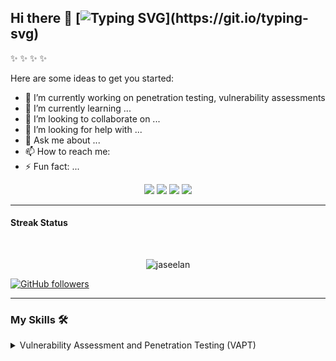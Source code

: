 ## Hi there 👋 [![Typing SVG](https://readme-typing-svg.herokuapp.com?font=&color=43dc12&size=24&lines=My+name+is+jaseelan..;)](https://git.io/typing-svg)


 ✨  ✨ ✨  ✨

Here are some ideas to get you started:

- 🔭  I’m currently working on penetration testing, vulnerability assessments
- 🌱 I’m currently learning ...
- 👯 I’m looking to collaborate on ...
- 🤔 I’m looking for help with ...
- 💬 Ask me about ...
- 📫 How to reach me:
- ⚡ Fun fact: ...


 <p align="center">
  <img src="https://img.shields.io/badge/name - jasee-blue" />
  <img src="https://img.shields.io/badge/Study-Software engineering-blue" />
  <a url="https://www.sliit.lk/"><img src="https://img.shields.io/badge/From -Sri%20Lanka-blue" /></a>
  <img src="https://img.shields.io/badge/Languages-Tamil, English%20%26%20-blue" />
</p>

---


####  Streak Status 
<br>
<p align="center"><img src="https://github-readme-streak-stats.herokuapp.com/?user=jaseelan&theme=light" alt="jaseelan"  /></p>


[![GitHub followers](https://img.shields.io/github/followers/jaseelan.svg?style=social&label=Followers)](https://github.com/jaseelan?tab=followers)

---

###  My Skills 🛠️

<details> <summary>Vulnerability Assessment and Penetration Testing (VAPT) 

</summary> <p align="center"> &emsp; <a href="#"><img alt="Nmap" src="https://img.shields.io/badge/Nmap%20-%230089D6.svg?logo=linux&logoColor=white"></a> &emsp; <a href="#"><img alt="Nessus" src="https://img.shields.io/badge/Nessus%20-%2346A1DE.svg?logo=linux&logoColor=white"></a> &emsp; <a href="#"><img alt="Bettercap" src="https://img.shields.io/badge/Bettercap%20-%23A259FF.svg?logo=linux&logoColor=white"></a> &emsp; <a href="#"><img alt="Metasploit" src="https://img.shields.io/badge/Metasploit%20-%231E90FF.svg?logo=metasploit&logoColor=white"></a> &emsp; <a href="#"><img alt="WPScan" src="https://img.shields.io/badge/WPScan%20-%23FF4500.svg?logo=wordpress&logoColor=white"></a> &emsp; <a href="#"><img alt="Burp Suite" src="https://img.shields.io/badge/Burp%20Suite%20-%23F4A261.svg?logo=linux&logoColor=white"></a> </p> </details>
